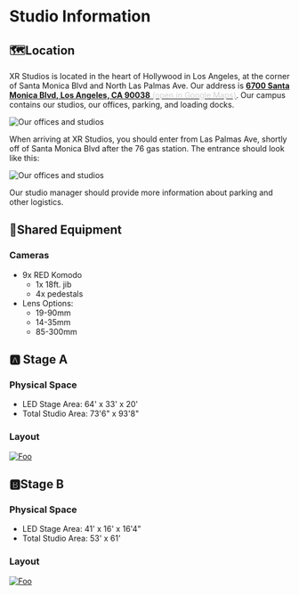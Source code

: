 # Studio Information

## 🗺️Location

XR Studios is located in the heart of Hollywood in Los Angeles, at the corner of Santa Monica Blvd and North Las Palmas Ave. Our address is [**6700 Santa Monica Blvd, Los Angeles, CA 90038** <span style="color: lightgrey">(open in Google Maps)</span>](https://goo.gl/maps/AYyAmU6jxDP2Dm1m8). Our campus contains our studios, our offices, parking, and loading docks.

![Our offices and studios](../../../../img/stage/Hollywood_Map.png ':size=80%')

When arriving at XR Studios, you should enter from Las Palmas Ave, shortly off of Santa Monica Blvd after the 76 gas station. The entrance should look like this:

![Our offices and studios](../../../../img/stage/Entrance.png ':size=50%')

Our studio manager should provide more information about parking and other logistics.

## 🎥Shared Equipment

### Cameras

-   9x RED Komodo
    -   1x 18ft. jib
    -   4x pedestals
    <!-- TODO Will add pedestal and jib brands -->
-   Lens Options:
    -   19-90mm
    -   14-35mm
    -   85-300mm
    <!-- TODO Will add lens brands and more information on bringing your own lenses (need to talk to Producers about this) -->

<!-- TODO more information here about other equipment? -->

## 🅰️ Stage A

<!-- TODO Info about Stage A -->

### Physical Space

-   LED Stage Area: 64' x 33' x 20'
-   Total Studio Area: 73'6" x 93'8"

### Layout

[![Foo](../../../../img/stage/StudioA_FloorPlan.png ':size=60%')](https://xr-studios.github.io/img/stage/StudioA_FloorPlan.png)

## 🅱️Stage B

<!-- TODO Info about Stage B -->

### Physical Space

-   LED Stage Area: 41' x 16' x 16'4"
-   Total Studio Area: 53' x 61'

### Layout

[![Foo](../../../../img/stage/StudioB_FloorPlan.png ':size=60%')](https://xr-studios.github.io/img/stage/StudioB_FloorPlan.png)

<!-- TODO Add real photos of the space once it's finished; don't need renders when we have the real thing) -->
